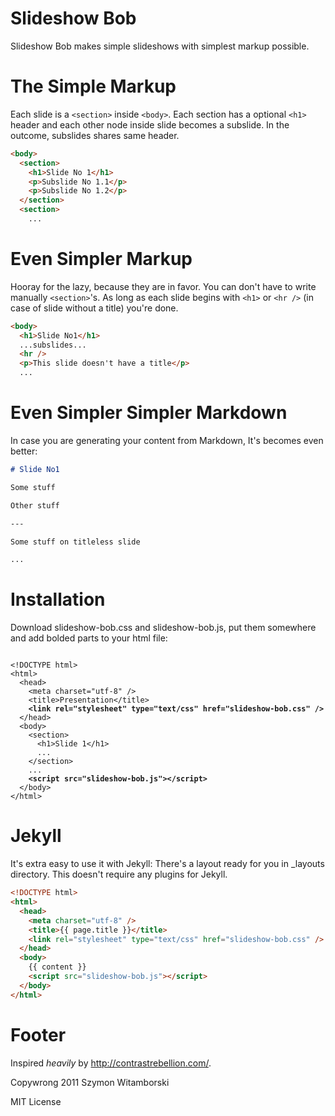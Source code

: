 # Slideshow Bob

Slideshow Bob makes simple slideshows with simplest markup
possible.

# The Simple Markup

Each slide is a `<section>` inside `<body>`. Each section has a
optional `<h1>` header and each other node inside slide becomes a
subslide. In the outcome, subslides shares same header.

```html
<body>
  <section>
    <h1>Slide No 1</h1>
    <p>Subslide No 1.1</p>
    <p>Subslide No 1.2</p>
  </section>
  <section>
    ...
```

# Even Simpler Markup

Hooray for the lazy, because they are in favor. You can don't have to
write manually `<section>`'s. As long as each slide begins with `<h1>`
or `<hr />` (in case of slide without a title) you're done.

```html
<body>
  <h1>Slide No1</h1>
  ...subslides...
  <hr />
  <p>This slide doesn't have a title</p>
  ...
```

# Even Simpler Simpler Markdown

In case you are generating your content from Markdown, It's becomes
even better:

```markdown
# Slide No1

Some stuff

Other stuff

---

Some stuff on titleless slide

...
```

# Installation

Download slideshow-bob.css and slideshow-bob.js, put them somewhere
and add bolded parts to your html file:

<pre><code>
&lt;!DOCTYPE html&gt;
&lt;html&gt;
  &lt;head&gt;
    &lt;meta charset="utf-8" /&gt;
    &lt;title&gt;Presentation&lt;/title&gt;
    <b>&lt;link rel="stylesheet" type="text/css" href="slideshow-bob.css" /&gt;</b>
  &lt;/head&gt;
  &lt;body&gt;
    &lt;section&gt;
      &lt;h1&gt;Slide 1&lt;/h1&gt;
      ...
    &lt;/section&gt;
    ...
    <b>&lt;script src="slideshow-bob.js"&gt;&lt;/script&gt;</b>
  &lt;/body&gt;
&lt;/html&gt;
</code></pre>

# Jekyll

It's extra easy to use it with Jekyll: There's a layout ready for you
in _layouts directory. This doesn't require any plugins for Jekyll.

```html
<!DOCTYPE html>
<html>
  <head>
    <meta charset="utf-8" />
    <title>{{ page.title }}</title>
    <link rel="stylesheet" type="text/css" href="slideshow-bob.css" />
  </head>
  <body>
    {{ content }}
    <script src="slideshow-bob.js"></script>
  </body>
</html>
```

# Footer

Inspired _heavily_ by <http://contrastrebellion.com/>.

Copywrong 2011 Szymon Witamborski

MIT License
